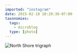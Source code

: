 ```yaml
---
imported: "instagram"
date: 2015-02-18 10:29:39-07:00
taxonomies:
  tags:
    - microblog
  type: [photo]
---
```

![North Shore trigraph](/media/images/photos/2015/02/c0c0ad9a64fc268842fadb9c3c8ebeab.jpg)

